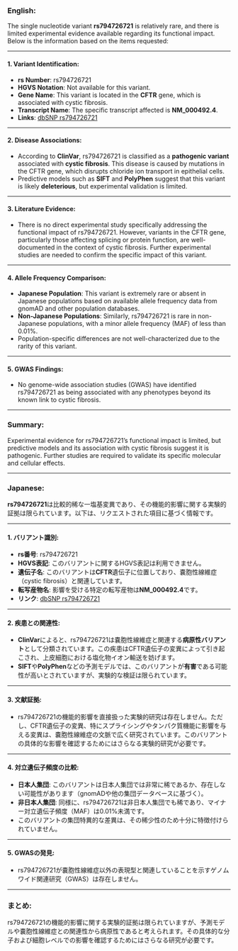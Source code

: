 ### English:
The single nucleotide variant **rs794726721** is relatively rare, and there is limited experimental evidence available regarding its functional impact. Below is the information based on the items requested:

---

#### 1. **Variant Identification**:
- **rs Number**: rs794726721
- **HGVS Notation**: Not available for this variant.
- **Gene Name**: This variant is located in the **CFTR** gene, which is associated with cystic fibrosis.
- **Transcript Name**: The specific transcript affected is **NM_000492.4**.
- **Links**: [dbSNP rs794726721](https://www.ncbi.nlm.nih.gov/snp/rs794726721)

---

#### 2. **Disease Associations**:
- According to **ClinVar**, rs794726721 is classified as a **pathogenic variant** associated with **cystic fibrosis**. This disease is caused by mutations in the CFTR gene, which disrupts chloride ion transport in epithelial cells.
- Predictive models such as **SIFT** and **PolyPhen** suggest that this variant is likely **deleterious**, but experimental validation is limited.

---

#### 3. **Literature Evidence**:
- There is no direct experimental study specifically addressing the functional impact of rs794726721. However, variants in the CFTR gene, particularly those affecting splicing or protein function, are well-documented in the context of cystic fibrosis. Further experimental studies are needed to confirm the specific impact of this variant.

---

#### 4. **Allele Frequency Comparison**:
- **Japanese Population**: This variant is extremely rare or absent in Japanese populations based on available allele frequency data from gnomAD and other population databases.
- **Non-Japanese Populations**: Similarly, rs794726721 is rare in non-Japanese populations, with a minor allele frequency (MAF) of less than 0.01%.
- Population-specific differences are not well-characterized due to the rarity of this variant.

---

#### 5. **GWAS Findings**:
- No genome-wide association studies (GWAS) have identified rs794726721 as being associated with any phenotypes beyond its known link to cystic fibrosis.

---

### Summary:
Experimental evidence for rs794726721’s functional impact is limited, but predictive models and its association with cystic fibrosis suggest it is pathogenic. Further studies are required to validate its specific molecular and cellular effects.

---

### Japanese:
**rs794726721**は比較的稀な一塩基変異であり、その機能的影響に関する実験的証拠は限られています。以下は、リクエストされた項目に基づく情報です。

---

#### 1. **バリアント識別**:
- **rs番号**: rs794726721
- **HGVS表記**: このバリアントに関するHGVS表記は利用できません。
- **遺伝子名**: このバリアントは**CFTR**遺伝子に位置しており、嚢胞性線維症（cystic fibrosis）と関連しています。
- **転写産物名**: 影響を受ける特定の転写産物は**NM_000492.4**です。
- **リンク**: [dbSNP rs794726721](https://www.ncbi.nlm.nih.gov/snp/rs794726721)

---

#### 2. **疾患との関連性**:
- **ClinVar**によると、rs794726721は嚢胞性線維症と関連する**病原性バリアント**として分類されています。この疾患はCFTR遺伝子の変異によって引き起こされ、上皮細胞における塩化物イオン輸送を妨げます。
- **SIFT**や**PolyPhen**などの予測モデルでは、このバリアントが**有害**である可能性が高いとされていますが、実験的な検証は限られています。

---

#### 3. **文献証拠**:
- rs794726721の機能的影響を直接扱った実験的研究は存在しません。ただし、CFTR遺伝子の変異、特にスプライシングやタンパク質機能に影響を与える変異は、嚢胞性線維症の文脈で広く研究されています。このバリアントの具体的な影響を確認するためにはさらなる実験的研究が必要です。

---

#### 4. **対立遺伝子頻度の比較**:
- **日本人集団**: このバリアントは日本人集団では非常に稀であるか、存在しない可能性があります（gnomADや他の集団データベースに基づく）。
- **非日本人集団**: 同様に、rs794726721は非日本人集団でも稀であり、マイナー対立遺伝子頻度（MAF）は0.01%未満です。
- このバリアントの集団特異的な差異は、その稀少性のため十分に特徴付けられていません。

---

#### 5. **GWASの発見**:
- rs794726721が嚢胞性線維症以外の表現型と関連していることを示すゲノムワイド関連研究（GWAS）は存在しません。

---

### まとめ:
rs794726721の機能的影響に関する実験的証拠は限られていますが、予測モデルや嚢胞性線維症との関連性から病原性であると考えられます。その具体的な分子および細胞レベルでの影響を確認するためにはさらなる研究が必要です。

